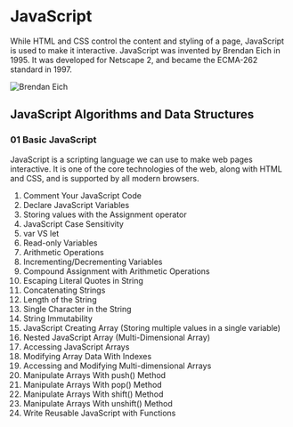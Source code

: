 ﻿# JavaScript

While HTML and CSS control the content and styling of a page, JavaScript is used to make it interactive. JavaScript was invented by Brendan Eich in 1995. It was developed for Netscape 2, and became the ECMA-262 standard in 1997.

![Brendan Eich](https://img.thedailybeast.com/image/upload/v1492199397/articles/2014/05/05/yes-brendan-eich-is-like-donald-sterling-he-s-even-scarier/140505-brendan-eich-cheat_xpheor.jpg "Brendan Eich")

## JavaScript Algorithms and Data Structures

### **01 Basic JavaScript**

JavaScript is a scripting language we can use to make web pages interactive. It is one of the core technologies of the web, along with HTML and CSS, and is supported by all modern browsers.

1. Comment Your JavaScript Code
2. Declare JavaScript Variables
3. Storing values with the Assignment operator
4. JavaScript Case Sensitivity
5. var VS let
6. Read-only Variables
7. Arithmetic Operations
8. Incrementing/Decrementing Variables
9. Compound Assignment with Arithmetic Operations
10. Escaping Literal Quotes in String
11. Concatenating Strings
12. Length of the String
13. Single Character in the String
14. String Immutability
15. JavaScript Creating Array (Storing multiple values in a single variable)
16. Nested JavaScript Array (Multi-Dimensional Array)
17. Accessing JavaScript Arrays
18. Modifying Array Data With Indexes
19. Accessing and Modifying Multi-dimensional Arrays
20. Manipulate Arrays With push() Method
21. Manipulate Arrays With pop() Method
22. Manipulate Arrays With shift() Method
23. Manipulate Arrays With unshift() Method
24. Write Reusable JavaScript with Functions
